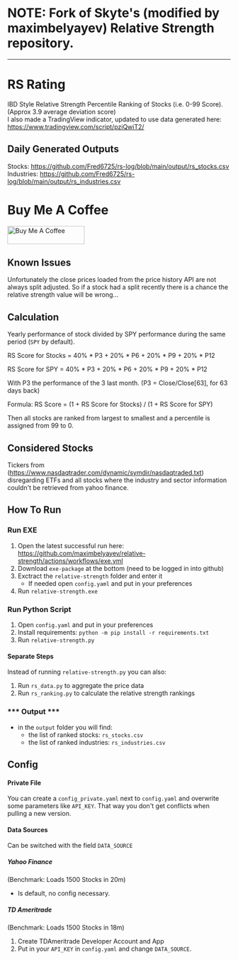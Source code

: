 # NOTE: Fork of Skyte's (modified by maximbelyayev) Relative Strength repository.
---

# RS Rating
IBD Style Relative Strength Percentile Ranking of Stocks (i.e. 0-99 Score). (Approx 3.9 average deviation score)  
I also made a TradingView indicator, updated to use data generated here: https://www.tradingview.com/script/pziQwiT2/

## Daily Generated Outputs
Stocks: https://github.com/Fred6725/rs-log/blob/main/output/rs_stocks.csv  
Industries: https://github.com/Fred6725/rs-log/blob/main/output/rs_industries.csv  
  
# Buy Me A Coffee
<a href="https://www.buymeacoffee.com/fred6725" target="_blank"><img src="https://cdn.buymeacoffee.com/buttons/default-orange.png" alt="Buy Me A Coffee" height="41" width="174"></a>

## Known Issues
Unfortunately the close prices loaded from the price history API are not always split adjusted. So if a stock had a split recently there is a chance the relative strength value will be wrong...
## Calculation
Yearly performance of stock divided by SPY performance during the same period (`SPY` by default).

RS Score for Stocks = 40% * P3 + 20% * P6 + 20% * P9 + 20% * P12

RS Score for SPY    = 40% * P3 + 20% * P6 + 20% * P9 + 20% * P12

With P3 the performance of the 3 last month. (P3 = Close/Close[63], for 63 days back)

Formula: RS Score = (1 + RS Score for Stocks) / (1 + RS Score for SPY)

Then all stocks are ranked from largest to smallest and a percentile is assigned from 99 to 0.
  

## Considered Stocks
Tickers from (https://www.nasdaqtrader.com/dynamic/symdir/nasdaqtraded.txt) disregarding ETFs and all stocks where the industry and sector information couldn't be retrieved from yahoo finance.
## How To Run

### Run EXE

1. Open the latest successful run here: https://github.com/maximbelyayev/relative-strength/actions/workflows/exe.yml
2. Download `exe-package` at the bottom (need to be logged in into github)
3. Exctract the `relative-strength` folder and enter it
   - If needed open `config.yaml` and put in your preferences 
4. Run `relative-strength.exe`

### Run Python Script

1. Open `config.yaml` and put in your preferences 
2. Install requirements: `python -m pip install -r requirements.txt`
3. Run `relative-strength.py`

#### Separate Steps

Instead of running `relative-strength.py` you can also:

1. Run `rs_data.py` to aggregate the price data
2. Run `rs_ranking.py` to calculate the relative strength rankings



### \*\*\* Output \*\*\*

- in the `output` folder you will find:
  - the list of ranked stocks: `rs_stocks.csv`
  - the list of ranked industries: `rs_industries.csv`


## Config

#### Private File

You can create a `config_private.yaml` next to `config.yaml` and overwrite some parameters like `API_KEY`. That way you don't get conflicts when pulling a new version.

#### Data Sources

Can be switched with the field `DATA_SOURCE`

##### Yahoo Finance

(Benchmark: Loads 1500 Stocks in 20m)

- Is default, no config necessary.

##### TD Ameritrade

(Benchmark: Loads 1500 Stocks in 18m)

1. Create TDAmeritrade Developer Account and App
2. Put in your `API_KEY` in `config.yaml` and change `DATA_SOURCE`.
